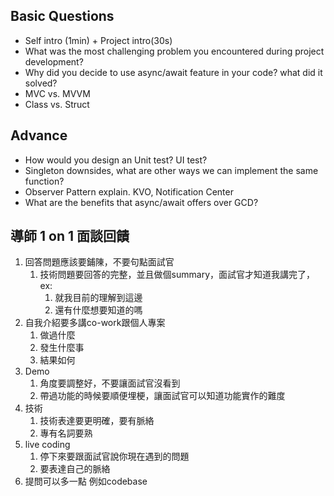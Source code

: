 
## Basic Questions

- Self intro (1min) + Project intro(30s)
- What was the most challenging problem you encountered during project development?
- Why did you decide to use async/await feature in your code? what did it solved?
- MVC vs. MVVM
- Class vs. Struct

## Advance

- How would you design an Unit test? UI test?
- Singleton downsides, what are other ways we can implement the same function?
- Observer Pattern explain. KVO, Notification Center
- What are the benefits that async/await offers over GCD?

## 導師 1 on 1 面談回饋

1. 回答問題應該要鋪陳，不要句點面試官
   1. 技術問題要回答的完整，並且做個summary，面試官才知道我講完了，ex:
      1. 就我目前的理解到這邊
      2. 還有什麼想要知道的嗎
2. 自我介紹要多講co-work跟個人專案
   1. 做過什麼
   2. 發生什麼事
   3. 結果如何
3. Demo
   1. 角度要調整好，不要讓面試官沒看到
   2. 帶過功能的時候要順便埋梗，讓面試官可以知道功能實作的難度
4. 技術
   1. 技術表達要更明確，要有脈絡
   2. 專有名詞要熟
5. live coding
   1. 停下來要跟面試官說你現在遇到的問題
   2. 要表達自己的脈絡
6. 提問可以多一點 例如codebase